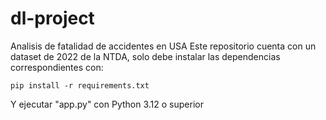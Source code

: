 # dl-project
Analisis de fatalidad de accidentes en USA
Este repositorio cuenta con un dataset de 2022 de la NTDA, solo debe instalar las dependencias correspondientes con:
```
pip install -r requirements.txt
```
Y ejecutar "app.py" con Python 3.12 o superior